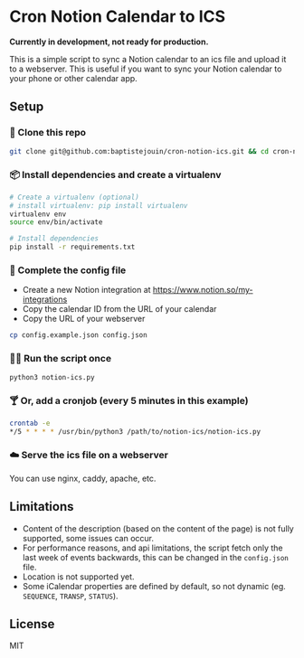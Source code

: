 # Cron Notion Calendar to ICS

**Currently in development, not ready for production.**

This is a simple script to sync a Notion calendar to an ics file and upload it to a webserver. This is useful if you want to sync your Notion calendar to your phone or other calendar app.

## Setup

### 🐙 Clone this repo

```bash
git clone git@github.com:baptistejouin/cron-notion-ics.git && cd cron-notion-ics
```

### 📦 Install dependencies and create a virtualenv

```bash
# Create a virtualenv (optional)
# install virtualenv: pip install virtualenv
virtualenv env
source env/bin/activate

# Install dependencies
pip install -r requirements.txt
```

### 📠 Complete the config file

- Create a new Notion integration at https://www.notion.so/my-integrations
- Copy the calendar ID from the URL of your calendar
- Copy the URL of your webserver

```bash
cp config.example.json config.json
```

### 🏃‍♂️ Run the script once

```bash
python3 notion-ics.py
```

### 🍸 Or, add a cronjob (every 5 minutes in this example)

```bash
crontab -e
*/5 * * * * /usr/bin/python3 /path/to/notion-ics/notion-ics.py
```

### ☁️ Serve the ics file on a webserver

You can use nginx, caddy, apache, etc.

## Limitations

- Content of the description (based on the content of the page) is not fully supported, some issues can occur.
- For performance reasons, and api limitations, the script fetch only the last week of events backwards, this can be changed in the `config.json` file.
- Location is not supported yet.
- Some iCalendar properties are defined by default, so not dynamic (eg. `SEQUENCE`, `TRANSP`, `STATUS`).

## License

MIT
